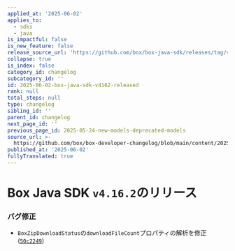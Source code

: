 ```yaml
---
applied_at: '2025-06-02'
applies_to:
  - sdks
  - java
is_impactful: false
is_new_feature: false
release_source_url: 'https://github.com/box/box-java-sdk/releases/tag/v4.16.2'
collapse: true
is_index: false
category_id: changelog
subcategory_id: ''
id: 2025-06-02-box-java-sdk-v4162-released
rank: null
total_steps: null
type: changelog
sibling_id: ''
parent_id: changelog
next_page_id: ''
previous_page_id: 2025-05-24-new-models-deprecated-models
source_url: >-
  https://github.com/box/box-developer-changelog/blob/main/content/2025/06-02-box-java-sdk-v4162-released.md
published_at: '2025-06-02'
fullyTranslated: true
---
```

# Box Java SDK `v4.16.2`のリリース

### バグ修正

* `BoxZipDownloadStatus`の`downloadFileCount`プロパティの解析を修正 ([`50c2249`][1])

[1]: https://github.com/box/box-java-sdk/commit/50c2249ff5e0f0d1fdc99c9ff8786e9c134e58eb
